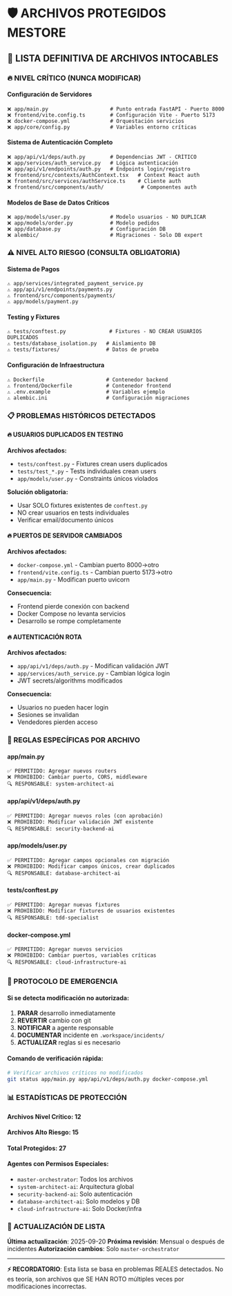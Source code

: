 # 🛡️ ARCHIVOS PROTEGIDOS MESTORE

## 🚨 LISTA DEFINITIVA DE ARCHIVOS INTOCABLES

### 🔥 NIVEL CRÍTICO (NUNCA MODIFICAR)

#### Configuración de Servidores
```
❌ app/main.py                    # Punto entrada FastAPI - Puerto 8000
❌ frontend/vite.config.ts        # Configuración Vite - Puerto 5173
❌ docker-compose.yml             # Orquestación servicios
❌ app/core/config.py             # Variables entorno críticas
```

#### Sistema de Autenticación Completo
```
❌ app/api/v1/deps/auth.py        # Dependencias JWT - CRÍTICO
❌ app/services/auth_service.py   # Lógica autenticación
❌ app/api/v1/endpoints/auth.py   # Endpoints login/registro
❌ frontend/src/contexts/AuthContext.tsx   # Context React auth
❌ frontend/src/services/authService.ts    # Cliente auth
❌ frontend/src/components/auth/            # Componentes auth
```

#### Modelos de Base de Datos Críticos
```
❌ app/models/user.py             # Modelo usuarios - NO DUPLICAR
❌ app/models/order.py            # Modelo pedidos
❌ app/database.py                # Configuración DB
❌ alembic/                       # Migraciones - Solo DB expert
```

### ⚠️ NIVEL ALTO RIESGO (CONSULTA OBLIGATORIA)

#### Sistema de Pagos
```
⚠️ app/services/integrated_payment_service.py
⚠️ app/api/v1/endpoints/payments.py
⚠️ frontend/src/components/payments/
⚠️ app/models/payment.py
```

#### Testing y Fixtures
```
⚠️ tests/conftest.py              # Fixtures - NO CREAR USUARIOS DUPLICADOS
⚠️ tests/database_isolation.py   # Aislamiento DB
⚠️ tests/fixtures/               # Datos de prueba
```

#### Configuración de Infraestructura
```
⚠️ Dockerfile                    # Contenedor backend
⚠️ frontend/Dockerfile           # Contenedor frontend
⚠️ .env.example                  # Variables ejemplo
⚠️ alembic.ini                   # Configuración migraciones
```

### 📋 PROBLEMAS HISTÓRICOS DETECTADOS

#### 🔥 USUARIOS DUPLICADOS EN TESTING
**Archivos afectados:**
- `tests/conftest.py` - Fixtures crean users duplicados
- `tests/test_*.py` - Tests individuales crean users
- `app/models/user.py` - Constraints únicos violados

**Solución obligatoria:**
- Usar SOLO fixtures existentes de `conftest.py`
- NO crear usuarios en tests individuales
- Verificar email/documento únicos

#### 🔥 PUERTOS DE SERVIDOR CAMBIADOS
**Archivos afectados:**
- `docker-compose.yml` - Cambian puerto 8000->otro
- `frontend/vite.config.ts` - Cambian puerto 5173->otro
- `app/main.py` - Modifican puerto uvicorn

**Consecuencia:**
- Frontend pierde conexión con backend
- Docker Compose no levanta servicios
- Desarrollo se rompe completamente

#### 🔥 AUTENTICACIÓN ROTA
**Archivos afectados:**
- `app/api/v1/deps/auth.py` - Modifican validación JWT
- `app/services/auth_service.py` - Cambian lógica login
- JWT secrets/algorithms modificados

**Consecuencia:**
- Usuarios no pueden hacer login
- Sesiones se invalidan
- Vendedores pierden acceso

### 🎯 REGLAS ESPECÍFICAS POR ARCHIVO

#### app/main.py
```
✅ PERMITIDO: Agregar nuevos routers
❌ PROHIBIDO: Cambiar puerto, CORS, middleware
🔍 RESPONSABLE: system-architect-ai
```

#### app/api/v1/deps/auth.py
```
✅ PERMITIDO: Agregar nuevos roles (con aprobación)
❌ PROHIBIDO: Modificar validación JWT existente
🔍 RESPONSABLE: security-backend-ai
```

#### app/models/user.py
```
✅ PERMITIDO: Agregar campos opcionales con migración
❌ PROHIBIDO: Modificar campos únicos, crear duplicados
🔍 RESPONSABLE: database-architect-ai
```

#### tests/conftest.py
```
✅ PERMITIDO: Agregar nuevas fixtures
❌ PROHIBIDO: Modificar fixtures de usuarios existentes
🔍 RESPONSABLE: tdd-specialist
```

#### docker-compose.yml
```
✅ PERMITIDO: Agregar nuevos servicios
❌ PROHIBIDO: Cambiar puertos, variables críticas
🔍 RESPONSABLE: cloud-infrastructure-ai
```

### 🚨 PROTOCOLO DE EMERGENCIA

#### Si se detecta modificación no autorizada:
1. **PARAR** desarrollo inmediatamente
2. **REVERTIR** cambio con git
3. **NOTIFICAR** a agente responsable
4. **DOCUMENTAR** incidente en `.workspace/incidents/`
5. **ACTUALIZAR** reglas si es necesario

#### Comando de verificación rápida:
```bash
# Verificar archivos críticos no modificados
git status app/main.py app/api/v1/deps/auth.py docker-compose.yml
```

### 📊 ESTADÍSTICAS DE PROTECCIÓN

#### Archivos Nivel Crítico: 12
#### Archivos Alto Riesgo: 15
#### Total Protegidos: 27

#### Agentes con Permisos Especiales:
- `master-orchestrator`: Todos los archivos
- `system-architect-ai`: Arquitectura global
- `security-backend-ai`: Solo autenticación
- `database-architect-ai`: Solo modelos y DB
- `cloud-infrastructure-ai`: Solo Docker/infra

### 🔄 ACTUALIZACIÓN DE LISTA

**Última actualización**: 2025-09-20
**Próxima revisión**: Mensual o después de incidentes
**Autorización cambios**: Solo `master-orchestrator`

---
**⚡ RECORDATORIO**: Esta lista se basa en problemas REALES detectados. No es teoría, son archivos que SE HAN ROTO múltiples veces por modificaciones incorrectas.